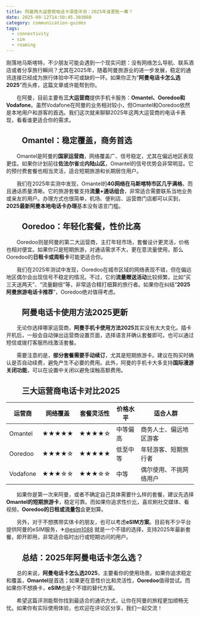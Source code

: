 ```yaml
---
title: 阿曼两大运营商电话卡深度评测：2025年谁更胜一筹？
date: 2025-09-12T14:50:45.303088
category: communication-guides
tags:
  - connectivity
  - sim
  - roaming
---
```


刚落地马斯喀特，不少朋友可能会遇到一个现实问题：没有网络怎么导航、联系酒店或者分享旅行瞬间？尤其在2025年，随着阿曼旅游业的进一步发展，稳定的通讯连接已经成为旅行体验中不可或缺的一环。如果你正为“**阿曼电话卡怎么选2025**”而头疼，这篇文章或许能帮到你。

　　在阿曼，目前主要有**三大运营商**提供手机卡服务：**Omantel、Ooredoo和Vodafone**。虽然Vodafone在阿曼的业务相对较小，但Omantel和Ooredoo依然是本地用户和游客的首选。我们这次就来聊聊2025年这两大运营商的电话卡表现，看看谁更适合你的需求。

## 　　Omantel：稳定覆盖，商务首选

　　Omantel是阿曼的**国家运营商**，网络覆盖广、信号稳定，尤其在偏远地区表现更佳。如果你计划前往**佐法尔省**或**内陆山区**，Omantel的信号优势会非常明显。它的预付费套餐也相当灵活，适合短期旅游和长期居住用户。

　　我们在2025年实测中发现，Omantel的**4G网络在马斯喀特市区几乎满格**，而且通话质量清晰。它的旅游套餐支持**流量+通话组合**，非常适合需要联系当地业务或亲友的用户。办理方式也很简单，机场、便利店、运营商门店都可以买到，**2025最新阿曼本地电话卡办理**基本没有语言门槛。

## 　　Ooredoo：年轻化套餐，性价比高

　　Ooredoo则是阿曼的第二大运营商，主打年轻市场，套餐设计更灵活，价格也相对便宜。如果你只是短期旅游，对通话需求不大，更在意流量使用，那么Ooredoo的**日租卡或周租卡**可能更适合你。

　　我们在2025年测试中发现，Ooredoo在城市区域的网络表现不错，但在偏远地区偶尔会出现信号不稳定的情况。不过，它的**流量赠送活动**比较频繁，比如“买三天送两天”、“流量翻倍”等，非常适合精打细算的旅行者。如果你在纠结“**2025阿曼旅游电话卡推荐**”，Ooredoo绝对值得考虑。

## 　　阿曼电话卡使用方法2025更新

　　无论你选择哪家运营商，**阿曼手机卡使用方法2025**其实没有太大变化。插卡开机后，一般会自动弹出运营商设置页面，选择语言并确认套餐即可。也可以通过短信或拨打客服热线激活套餐。

　　需要注意的是，**部分套餐需要手动续订**，尤其是短期旅游卡。建议在购买时确认是否自动续费，避免产生不必要的费用。此外，阿曼的手机卡大多支持**国际漫游关闭功能**，可以在设置中关闭以避免误触高额费用。

## 　　三大运营商电话卡对比2025

| 运营商 | 网络覆盖 | 套餐灵活性 | 价格水平 | 适合人群 |
|--------|----------|------------|----------|-----------|
| Omantel | ★★★★★ | ★★★★☆ | 中等偏高 | 商务人士、偏远地区游客 |
| Ooredoo | ★★★★☆ | ★★★★★ | 低至中等 | 年轻游客、短期旅行者 |
| Vodafone | ★★★☆☆ | ★★★☆☆ | 中等 | 偶尔使用、不挑网络用户 |

　　如果你是第一次来阿曼，或者不确定自己具体需要什么样的套餐，建议先选择**Omantel的短期旅游卡**，稳定可靠。而如果你追求性价比，喜欢刷社交媒体、看视频，**Ooredoo的日租或流量包**会更划算。

　　另外，对于不想携带实体卡的朋友，也可以考虑**eSIM方案**。目前有不少平台提供阿曼的eSIM服务，✈[@esim1088](https://t.me/s/esim1088) 就是一个不错的选择，支持2025年最新套餐，即开即用，非常适合临时出行或短期访问的用户。

## 　　总结：2025年阿曼电话卡怎么选？

　　总的来说，**阿曼电话卡怎么选2025**，主要看你的使用场景。如果你追求稳定和覆盖，**Omantel**是首选；如果更在意性价比和灵活性，**Ooredoo**值得尝试。而如果你不想换卡，**eSIM**也是个不错的替代方案。

　　希望这篇评测能帮你找到最适合的通讯方式，让你在阿曼的旅程更加顺畅无忧。如果你有实际使用体验，也欢迎在评论区分享，我们一起交流！